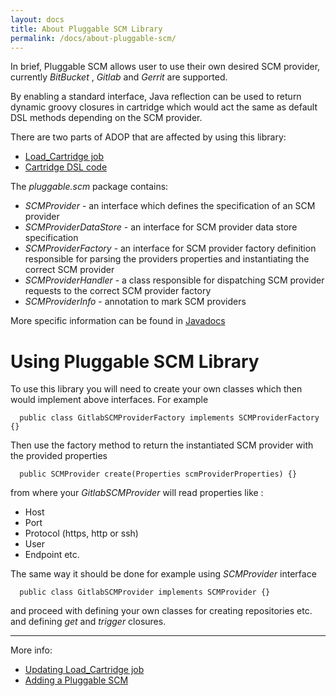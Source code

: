 ```yaml
---
layout: docs
title: About Pluggable SCM Library
permalink: /docs/about-pluggable-scm/
---
```


In brief, Pluggable SCM allows user to use their own desired SCM provider, currently _BitBucket_ , _Gitlab_ and _Gerrit_ are supported.

By enabling a standard interface, Java reflection can be used to return dynamic groovy closures in cartridge which would act the same as default DSL methods depending on the SCM provider.

There are two parts of ADOP that are affected by using this library:

* [Load_Cartridge job](https://accenture.github.io/adop-pluggable-scm/docs/updating-load-cartridge/)
* [Cartridge DSL code](https://accenture.github.io/adop-cartridges-cookbook/docs/recipes/adding-a-pluggable-scm/)

The _pluggable.scm_ package contains:

* _SCMProvider_ - an interface which defines the specification of an SCM provider
* _SCMProviderDataStore_ - an interface for SCM provider data store specification
* _SCMProviderFactory_ - an interface for SCM provider factory definition responsible for parsing the providers properties and instantiating the correct SCM provider
* _SCMProviderHandler_ - a class responsible for dispatching SCM provider requests to the correct SCM provider factory
* _SCMProviderInfo_ - annotation to mark SCM providers

More specific information can be found in [Javadocs](https://accenture.github.io/adop-pluggable-scm/javadocs/)

# Using Pluggable SCM Library

To use this library you will need to create your own classes which then would implement above interfaces. For example

```
  public class GitlabSCMProviderFactory implements SCMProviderFactory {}
```

Then use the factory method to return the instantiated SCM provider with the provided properties 

```
  public SCMProvider create(Properties scmProviderProperties) {}
```

from where your _GitlabSCMProvider_ will read properties like :

* Host
* Port
* Protocol (https, http or ssh)
* User
* Endpoint etc.


The same way it should be done for example using _SCMProvider_ interface

```
  public class GitlabSCMProvider implements SCMProvider {}
```

and proceed with defining your own classes for creating repositories etc. and defining _get_ and _trigger_ closures.

---

More info:

- [Updating Load_Cartridge job](https://accenture.github.io/adop-pluggable-scm/docs/updating-load-cartridge/)
- [Adding a Pluggable SCM](https://accenture.github.io/adop-cartridges-cookbook/docs/recipes/adding-a-pluggable-scm/)